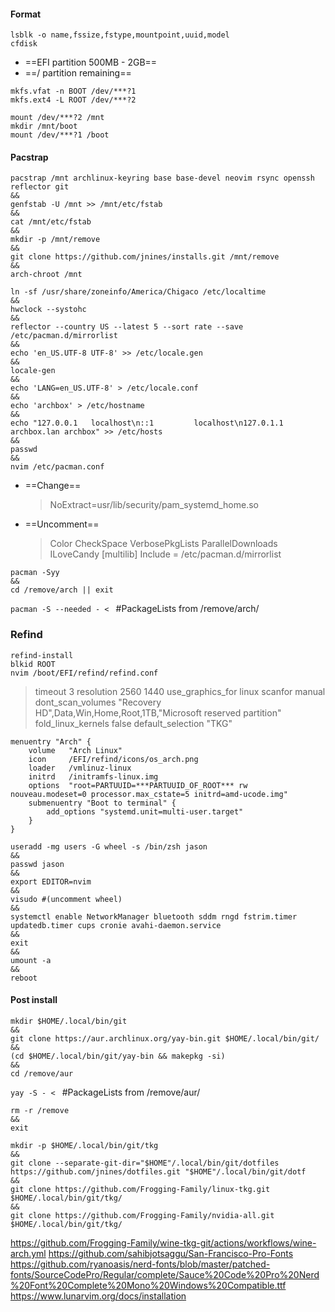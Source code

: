 #### Format

```
lsblk -o name,fssize,fstype,mountpoint,uuid,model
cfdisk
```

- ==EFI partition 500MB - 2GB==
- ==/ partition remaining==

```
mkfs.vfat -n BOOT /dev/***?1
mkfs.ext4 -L ROOT /dev/***?2

mount /dev/***?2 /mnt
mkdir /mnt/boot
mount /dev/***?1 /boot
```

#### Pacstrap

```
pacstrap /mnt archlinux-keyring base base-devel neovim rsync openssh reflector git
&&
genfstab -U /mnt >> /mnt/etc/fstab
&&
cat /mnt/etc/fstab
&&
mkdir -p /mnt/remove
&&
git clone https://github.com/jnines/installs.git /mnt/remove
&&
arch-chroot /mnt
```

```
ln -sf /usr/share/zoneinfo/America/Chigaco /etc/localtime
&&
hwclock --systohc
&&
reflector --country US --latest 5 --sort rate --save /etc/pacman.d/mirrorlist
&&
echo 'en_US.UTF-8 UTF-8' >> /etc/locale.gen
&&
locale-gen
&&
echo 'LANG=en_US.UTF-8' > /etc/locale.conf
&&
echo 'archbox' > /etc/hostname
&&
echo "127.0.0.1   localhost\n::1         localhost\n127.0.1.1   archbox.lan archbox" >> /etc/hosts
&&
passwd
&&
nvim /etc/pacman.conf
```

- ==Change==
  > NoExtract=usr/lib/security/pam_systemd_home.so
- ==Uncomment==
  > Color
  > CheckSpace
  > VerbosePkgLists
  > ParallelDownloads
  > ILoveCandy
  > [multilib]
  > Include = /etc/pacman.d/mirrorlist

```
pacman -Syy
&&
cd /remove/arch || exit
```

`pacman -S --needed - < ` #PackageLists from /remove/arch/

### Refind

```
refind-install
blkid ROOT
nvim /boot/EFI/refind/refind.conf
```

> timeout 3
> resolution 2560 1440
> use_graphics_for linux
> scanfor manual
> dont_scan_volumes "Recovery HD",Data,Win,Home,Root,1TB,"Microsoft reserved partition"
> fold_linux_kernels false
> default_selection "TKG"

```
menuentry "Arch" {
    volume   "Arch Linux"
    icon     /EFI/refind/icons/os_arch.png
    loader   /vmlinuz-linux
    initrd   /initramfs-linux.img
    options  "root=PARTUUID=***PARTUUID_OF_ROOT*** rw nouveau.modeset=0 processor.max_cstate=5 initrd=amd-ucode.img"
    submenuentry "Boot to terminal" {
        add_options "systemd.unit=multi-user.target"
    }
}
```

```
useradd -mg users -G wheel -s /bin/zsh jason
&&
passwd jason
&&
export EDITOR=nvim
&&
visudo #(uncomment wheel)
&&
systemctl enable NetworkManager bluetooth sddm rngd fstrim.timer updatedb.timer cups cronie avahi-daemon.service
&&
exit
&&
umount -a
&&
reboot
```

#### Post install

```
mkdir $HOME/.local/bin/git
&&
git clone https://aur.archlinux.org/yay-bin.git $HOME/.local/bin/git/
&&
(cd $HOME/.local/bin/git/yay-bin && makepkg -si)
&&
cd /remove/aur
```

`yay -S - < ` #PackageLists from /remove/aur/

```
rm -r /remove
&&
exit
```

```
mkdir -p $HOME/.local/bin/git/tkg
&&
git clone --separate-git-dir="$HOME"/.local/bin/git/dotfiles https://github.com/jnines/dotfiles.git "$HOME"/.local/bin/git/dotf
&&
git clone https://github.com/Frogging-Family/linux-tkg.git $HOME/.local/bin/git/tkg/
&&
git clone https://github.com/Frogging-Family/nvidia-all.git $HOME/.local/bin/git/tkg/
```

https://github.com/Frogging-Family/wine-tkg-git/actions/workflows/wine-arch.yml
https://github.com/sahibjotsaggu/San-Francisco-Pro-Fonts
https://github.com/ryanoasis/nerd-fonts/blob/master/patched-fonts/SourceCodePro/Regular/complete/Sauce%20Code%20Pro%20Nerd%20Font%20Complete%20Mono%20Windows%20Compatible.ttf
https://www.lunarvim.org/docs/installation
